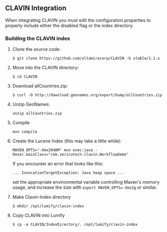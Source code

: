 ## CLAVIN Integration

When integrating CLAVIN you must edit the configuration.properties to properly include either the disabled flag or the index directory.

### Building the CLAVIN index
1. Clone the source code:

    `$ git clone https://github.com/altamiracorp/CLAVIN -b stable/1.1.x`

2. Move into the CLAVIN directory:

    `$ cd CLAVIN`

3. Download allCountries.zip:

    `$ curl -O http://download.geonames.org/export/dump/allCountries.zip`

4. Unzip GeoNames:

    `unzip allCountries.zip`

5. Compile

    `mvn compile`

6. Create the Lucene Index (this may take a little while):

    `MAVEN_OPTS="-Xmx2048M" mvn exec:java -Dexec.mainClass="com.vericotech.clavin.WorkflowDemo"`

    If you encounter an error that looks like this:

    `... InvocationTargetException: Java heap space ...`

    set the appropriate environmental variable controlling Maven's memory usage, and increase the size with `export MAVEN_OPTS=-Xmx3g` or similar.
7. Make Clavin-Index directory

    `$ mkdir /opt/lumify/clavin-index`

8. Copy CLAVIN into Lumify

    `$ cp -a CLAVIN/IndexDirectory/. /opt/lumify/clavin-index`
